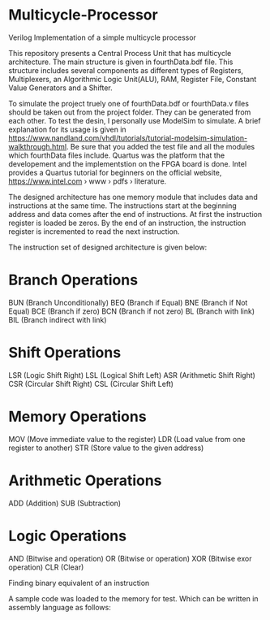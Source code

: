 # Multicycle-Processor
Verilog Implementation of a simple multicycle processor


This repository presents a Central Process Unit that has multicycle architecture. The main structure is given in fourthData.bdf file. This structure includes several components as different types of Registers, Multiplexers, an Algorithmic Logic Unit(ALU), RAM, Register File, Constant Value Generators and a Shifter. 

To simulate the project truely one of fourthData.bdf or fourthData.v files should be taken out from the project folder. They can be generated from each other. To test the desin, I personally use ModelSim to simulate. A brief explanation for its usage is given in https://www.nandland.com/vhdl/tutorials/tutorial-modelsim-simulation-walkthrough.html. Be sure that you added the test file and all the modules which fourthData files include. Quartus was the platform that the developement and the implementstion on the FPGA board is done. Intel provides a Quartus tutorial for beginners on the official website, https://www.intel.com › www › pdfs › literature. 

The designed architecture has one memory module that includes data and instructions at the same time. The instructions start at the beginning address and data comes after the end of instructions. At first the instruction register is loaded be zeros. By the end of an instruction, the instruction register is incremented to read the next instruction. 

The instruction set of designed architecture is given below:
# Branch Operations

  BUN (Branch Unconditionally)
  BEQ (Branch if Equal)
  BNE (Branch if Not Equal)
  BCE (Branch if zero)
  BCN (Branch if not zero)
  BL  (Branch with link)
  BIL (Branch indirect with link)

# Shift Operations

  LSR (Logic Shift Right)
  LSL (Logical Shift Left)
  ASR (Arithmetic Shift Right)
  CSR (Circular Shift Right)
  CSL (Circular Shift Left)
  
# Memory Operations
  
  MOV (Move immediate value to the register)
  LDR (Load value from one register to another)
  STR (Store value to the given address)
  
# Arithmetic Operations

  ADD (Addition)
  SUB (Subtraction)
  
# Logic Operations

  AND (Bitwise and operation)
  OR  (Bitwise or operation)
  XOR (Bitwise exor operation)
  CLR (Clear)
  
Finding binary equivalent of an instruction



A sample code was loaded to the memory for test. Which can be written in assembly language as follows:

